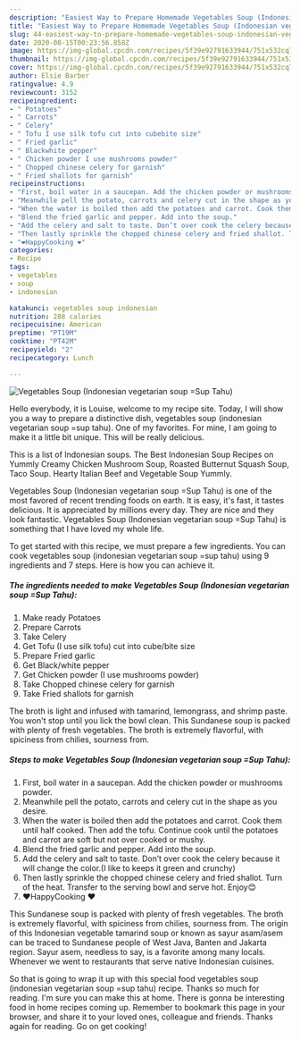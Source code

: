 ```yaml
---
description: "Easiest Way to Prepare Homemade Vegetables Soup (Indonesian vegetarian soup =Sup Tahu)"
title: "Easiest Way to Prepare Homemade Vegetables Soup (Indonesian vegetarian soup =Sup Tahu)"
slug: 44-easiest-way-to-prepare-homemade-vegetables-soup-indonesian-vegetarian-soup-sup-tahu
date: 2020-08-15T00:23:56.858Z
image: https://img-global.cpcdn.com/recipes/5f39e92791633944/751x532cq70/vegetables-soup-indonesian-vegetarian-soup-sup-tahu-recipe-main-photo.jpg
thumbnail: https://img-global.cpcdn.com/recipes/5f39e92791633944/751x532cq70/vegetables-soup-indonesian-vegetarian-soup-sup-tahu-recipe-main-photo.jpg
cover: https://img-global.cpcdn.com/recipes/5f39e92791633944/751x532cq70/vegetables-soup-indonesian-vegetarian-soup-sup-tahu-recipe-main-photo.jpg
author: Elsie Barber
ratingvalue: 4.9
reviewcount: 3152
recipeingredient:
- " Potatoes"
- " Carrots"
- " Celery"
- " Tofu I use silk tofu cut into cubebite size"
- " Fried garlic"
- " Blackwhite pepper"
- " Chicken powder I use mushrooms powder"
- " Chopped chinese celery for garnish"
- " Fried shallots for garnish"
recipeinstructions:
- "First, boil water in a saucepan. Add the chicken powder or mushrooms powder."
- "Meanwhile pell the potato, carrots and celery cut in the shape as you desire."
- "When the water is boiled then add the potatoes and carrot. Cook them until half cooked. Then add the tofu. Continue cook until the potatoes and carrot are soft but not over cooked or mushy."
- "Blend the fried garlic and pepper. Add into the soup."
- "Add the celery and salt to taste. Don’t over cook the celery because it will change the color.(I like to keeps it green and crunchy)"
- "Then lastly sprinkle the chopped chinese celery and fried shallot. Turn of the heat. Transfer to the serving bowl and serve hot. Enjoy😊"
- "❤️HappyCooking ❤️"
categories:
- Recipe
tags:
- vegetables
- soup
- indonesian

katakunci: vegetables soup indonesian 
nutrition: 288 calories
recipecuisine: American
preptime: "PT19M"
cooktime: "PT42M"
recipeyield: "2"
recipecategory: Lunch

---
```



![Vegetables Soup (Indonesian vegetarian soup =Sup Tahu)](https://img-global.cpcdn.com/recipes/5f39e92791633944/751x532cq70/vegetables-soup-indonesian-vegetarian-soup-sup-tahu-recipe-main-photo.jpg)

Hello everybody, it is Louise, welcome to my recipe site. Today, I will show you a way to prepare a distinctive dish, vegetables soup (indonesian vegetarian soup =sup tahu). One of my favorites. For mine, I am going to make it a little bit unique. This will be really delicious.

This is a list of Indonesian soups. The Best Indonesian Soup Recipes on Yummly Creamy Chicken Mushroom Soup, Roasted Butternut Squash Soup, Taco Soup. Hearty Italian Beef and Vegetable Soup Yummly.

Vegetables Soup (Indonesian vegetarian soup =Sup Tahu) is one of the most favored of recent trending foods on earth. It is easy, it's fast, it tastes delicious. It is appreciated by millions every day. They are nice and they look fantastic. Vegetables Soup (Indonesian vegetarian soup =Sup Tahu) is something that I have loved my whole life.


To get started with this recipe, we must prepare a few ingredients. You can cook vegetables soup (indonesian vegetarian soup =sup tahu) using 9 ingredients and 7 steps. Here is how you can achieve it.

<!--inarticleads1-->

##### The ingredients needed to make Vegetables Soup (Indonesian vegetarian soup =Sup Tahu):

1. Make ready  Potatoes
1. Prepare  Carrots
1. Take  Celery
1. Get  Tofu (I use silk tofu) cut into cube/bite size
1. Prepare  Fried garlic
1. Get  Black/white pepper
1. Get  Chicken powder (I use mushrooms powder)
1. Take  Chopped chinese celery for garnish
1. Take  Fried shallots for garnish


The broth is light and infused with tamarind, lemongrass, and shrimp paste. You won&#39;t stop until you lick the bowl clean. This Sundanese soup is packed with plenty of fresh vegetables. The broth is extremely flavorful, with spiciness from chilies, sourness from. 

<!--inarticleads2-->

##### Steps to make Vegetables Soup (Indonesian vegetarian soup =Sup Tahu):

1. First, boil water in a saucepan. Add the chicken powder or mushrooms powder.
1. Meanwhile pell the potato, carrots and celery cut in the shape as you desire.
1. When the water is boiled then add the potatoes and carrot. Cook them until half cooked. Then add the tofu. Continue cook until the potatoes and carrot are soft but not over cooked or mushy.
1. Blend the fried garlic and pepper. Add into the soup.
1. Add the celery and salt to taste. Don’t over cook the celery because it will change the color.(I like to keeps it green and crunchy)
1. Then lastly sprinkle the chopped chinese celery and fried shallot. Turn of the heat. Transfer to the serving bowl and serve hot. Enjoy😊
1. ❤️HappyCooking ❤️


This Sundanese soup is packed with plenty of fresh vegetables. The broth is extremely flavorful, with spiciness from chilies, sourness from. The origin of this Indonesian vegetable tamarind soup or known as sayur asam/asem can be traced to Sundanese people of West Java, Banten and Jakarta region. Sayur asem, needless to say, is a favorite among many locals. Whenever we went to restaurants that serve native Indonesian cuisines. 

So that is going to wrap it up with this special food vegetables soup (indonesian vegetarian soup =sup tahu) recipe. Thanks so much for reading. I'm sure you can make this at home. There is gonna be interesting food in home recipes coming up. Remember to bookmark this page in your browser, and share it to your loved ones, colleague and friends. Thanks again for reading. Go on get cooking!

